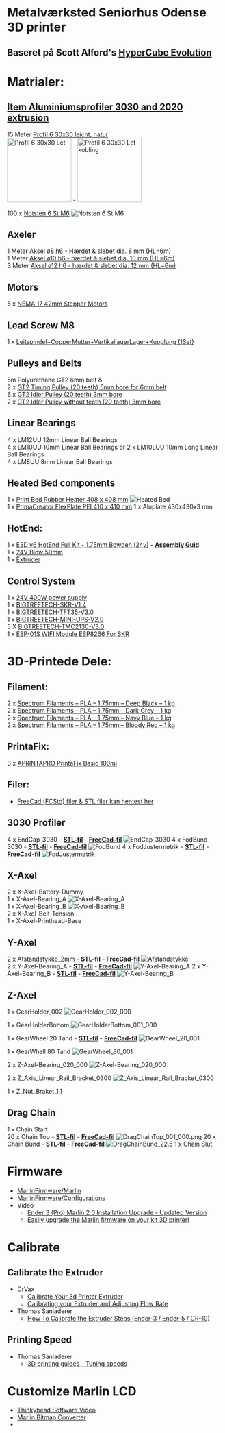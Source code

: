 # Metalværksted Seniorhus Odense 3D printer  
## Baseret på Scott Alford's [HyperCube Evolution](https://www.thingiverse.com/thing:2254103)  

# Matrialer:
## [Item Aluminiumsprofiler 3030 and 2020 extrusion](https://www.linearmodul.dk/sida5_dk.html)
15 Meter [Profil 6 30x30 leicht, natur](https://product.item24.de/directlink/de/pro/41906)  
<img src="https://product.item24.de/motion_data/catalog/images/1024/GRA_PRE_0041906__SALL__AINO__V1.jpg" height="150" width="150" alt="Profil 6 30x30 Let"> - 
<img src="https://product.item24.de/motion_data/catalog/images/1024/PIC_PRD_VBT_050-item-Neuheiten8-11-157-014__SALL__AINO__V1.jpg"  height="150" width="150" alt="Profil 6 30x30 Let kobling">  

100 x [Notsten 6 St M6](https://www.linearmodul.dk/) ![Notsten 6 St M6](/images/Notsten_6_St_M6.png)


## Axeler 
1 Meter [Aksel ø8  h6 - Hærdet & slebet dia.  8 mm (HL=6m)](https://www.linearmodul.dk/)  
1 Meter [Aksel ø10 h6 - hærdet & slebet dia. 10 mm (HL=6m)](https://www.linearmodul.dk/)  
3 Meter [Aksel ø12 h6 - hærdet & slebet dia. 12 mm (HL=6m)](https://www.linearmodul.dk/)  

## Motors
5 x [NEMA 17 42mm Stepper Motors](https://www.amazon.de/gp/product/B07STSYWY6/ref=ppx_yo_dt_b_asin_title_o08_s00?ie=UTF8&psc=1)  

## Lead Screw M8 
1 x [Leitspindel+CopperMutter+VertikallagerLager+Kupplung (1Set)](https://www.amazon.de/gp/product/B07LDZPSKL/ref=ppx_yo_dt_b_asin_title_o06_s02?ie=UTF8&psc=1)  

## Pulleys and Belts
5m Polyurethane GT2 6mm belt &   
2 x [GT2 Timing Pulley (20 teeth) 5mm bore for 6mm belt](https://www.amazon.de/gp/product/B06XKVX3FY/ref=ppx_yo_dt_b_asin_title_o08_s00?ie=UTF8&psc=1)  
6 x [GT2 Idler Pulley (20 teeth) 3mm bore](https://www.amazon.de/gp/product/B07K8FNGCZ/ref=ppx_yo_dt_b_asin_title_o06_s01?ie=UTF8&psc=1)  
2 x [GT2 Idler Pulley without teeth (20 teeth) 3mm bore](https://www.amazon.de/gp/product/B083RCTF7T/ref=ppx_yo_dt_b_asin_title_o05_s00?ie=UTF8&psc=1)  

## Linear Bearings  
4 x LM12UU 12mm Linear Ball Bearings  
4 x LM10UU 10mm Linear Ball Bearings or 2 x LM10LUU 10mm Long Linear Ball Bearings  
4 x LM8UU 8mm Linear Ball Bearings  

## Heated Bed components
1 x [Print Bed Rubber Heater 408 x 408 mm](https://3dstore.dk/tilbehoer/reservedele/creality-3d/cr10s/print-bed-rubber-heater-408-x-408-mm/) 
![Heated Bed](/images/20200405_093641.jpg)  
1 x [PrimaCreator FlexPlate PEI 410 x 410 mm](https://3dstore.dk/tilbehoer/print-surface/primacreator-flexplate-pei-410-x-410-mm/)
1 x Aluplate 430x430x3 mm

## HotEnd:
1 x [E3D v6 HotEnd Full Kit - 1.75mm Bowden (24v)](https://filament23d.dk/e3d-v6-hotend-full-kit-1-75mm-bowden-24v-da.html) - **[Assembly Guid](https://wiki.e3d-online.com/E3D-v6_Assembly)**  
1 x [24V Blow 50mm](https://filament23d.dk/24v-blow-50mm-da.html)  
1 x [Extruder](https://www.amazon.de/gp/product/B07TJ8PB7D/ref=ppx_yo_dt_b_asin_title_o07_s00?ie=UTF8&psc=1
)

## Control System
1 x [24V 400W power supply](https://www.amazon.de/gp/product/B01G257UHW/ref=ppx_yo_dt_b_asin_title_o02_s00?ie=UTF8&psc=1)  
1 x [BIGTREETECH-SKR-V1.4](https://github.com/bigtreetech/BIGTREETECH-SKR-V1.3/tree/master/BTT%20SKR%20V1.4)  
1 x [BIGTREETECH-TFT35-V3.0](https://github.com/bigtreetech/BIGTREETECH-TFT35-V3.0)  
1 x [BIGTREETECH-MINI-UPS-V2.0](https://github.com/bigtreetech/BIGTREETECH-MINI-UPS-V2.0/tree/master/BTT%20UPS%2024V%20V1.0)  
5 X [BIGTREETECH-TMC2130-V3.0](https://github.com/bigtreetech/BIGTREETECH-TMC2130-V3.0)  
1 x [ESP-01S WIFI Module ESP8266 For SKR](https://www.biqu.equipment/products/esp-01s-wifi-module-esp8266-for-skr-pro)  

# 3D-Printede Dele: 
## Filament:
2 x [Spectrum Filaments – PLA – 1.75mm – Deep Black – 1 kg](https://3dstore.dk/filament/spectrum-filaments-pla-1-75mm-deep-black-1-kg/)  
2 x [Spectrum Filaments – PLA – 1.75mm – Dark Grey – 1 kg](https://3dstore.dk/filament/spectrum-filaments-pla-1-75mm-dark-grey-1-kg/)  
2 x [Spectrum Filaments – PLA – 1.75mm – Navy Blue – 1 kg](https://3dstore.dk/filament/spectrum-filaments-pla-1-75mm-navy-blue-1-kg/)  
2 x [Spectrum Filaments – PLA – 1.75mm – Bloody Red – 1 kg](https://3dstore.dk/filament/spectrum-filaments-pla-1-75mm-bloody-red-1-kg/)  
## PrintaFix:
3 x [APRINTAPRO PrintaFix Basic 100ml](https://3dstore.dk/tilbehoer/printafix/aprintapro-printafix-basic/)  
## Filer:
* [FreeCad (FCStd) filer & STL filer kan hentest her](https://github.com/mstedet/Hypercube/tree/master/FreeCad)  
## 3030 Profiler
4 x EndCap_3030 - **[STL-fil](/FreeCad/3030/EndCap_3030.stl)** - **[FreeCad-fil](/FreeCad/3030/EndCap_3030.FCStd)**
 ![EndCap_3030](/FreeCad/3030/EndCap_3030.png)
4 x FodBund 3030 - **[STL-fil](/FreeCad/3030/Foot-30a.stl)** - **[FreeCad-fil](/FreeCad/3030/Foot-30a.FCStd)**
 ![FodBund](/FreeCad/3030/Foot-30a.png)
4 x FodJustermøtrik - **[STL-fil](/FreeCad/3030/Foot-30b.stl)** - **[FreeCad-fil](/FreeCad/3030/Foot-30b.FCStd)**
 ![FodJustermøtrik](/FreeCad/3030/Foot-30b.png)

## X-Axel
2 x X-Axel-Battery-Dummy  
1 x X-Axel-Bearing_A ![X-Axel-Bearing_A](FreeCad/X-Axel/X-Axel-Bearing_001a_000.png)  
1 x X-Axel-Bearing_B ![X-Axel-Bearing_B](FreeCad/X-Axel/X-Axel-Bearing_001b_000.png)  
2 x X-Axel-Belt-Tension  
1 x X-Axel-Printhead-Base

## Y-Axel
2 x Afstandstykke_2mm - **[STL-fil](/FreeCad/Y-Axel/Afstandstykke_2mm/Afstandstykke_2mm.stl)** - **[FreeCad-fil](/FreeCad/Y-Axel/Afstandstykke_2mm/Afstandstykke_2mm.FCStd)**
![Afstandstykke](FreeCad/Y-Axel/Afstandstykke_2mm/Afstandstykke_2mm_000.png)  
2 x Y-Axel-Bearing_A - **[STL-fil](FreeCad/Y-Axel/Y-Axel-Bearing_007/Y-Axel-Bearing_007a.stl)** - **[FreeCad-fil](/FreeCad/Y-Axel/Y-Axel-Bearing_007/Y-Axel-Bearing_007a.FCStd)**
 ![Y-Axel-Bearing_A](/FreeCad/Y-Axel/Y-Axel-Bearing_007/Y-Axel-Bearing_007a_000.png
 )
2 x Y-Axel-Bearing_B  - **[STL-fil](FreeCad/Y-Axel/Y-Axel-Bearing_007/Y-Axel-Bearing_007b.stl)** - **[FreeCad-fil](/FreeCad/Y-Axel/Y-Axel-Bearing_007/Y-Axel-Bearing_007b.FCStd)**
 ![Y-Axel-Bearing_B](FreeCad/Y-Axel/Y-Axel-Bearing_007/Y-Axel-Bearing_007b_000.png)

## Z-Axel
1 x GearHolder_002 ![GearHolder_002_000](/FreeCad/Z-Axel/Gear+Motor/GearHolder/GearHolder_002_000.png)

1 x GearHolderBottom ![GearHolderBottom_001_000](FreeCad/Z-Axel/Gear+Motor/GearHolder/GearHolderBottom_001_000.png)

1 x GearWheel 20 Tand - **[STL-fil](/FreeCad/Z-Axel/Gear+Motor/GearWheel_20_001.stl)** - **[FreeCad-fil](/FreeCad/Z-Axel/Gear+Motor/GearHolder/GearHolderBottom_20_001.FCStd)** 
![GearWheel_20_001](FreeCad/Z-Axel/Gear+Motor/GearWheel_20_001_000.png)  

1 x GearWhell 80 Tand ![GearWheel_80_001](/FreeCad/Z-Axel/Gear+Motor/GearWheel_80_001_000.png)  

2 x Z-Axel-Bearing_020_000 ![Z-Axel-Bearing_020_000](FreeCad/Z-Axel/Z-Axel-Bearing_020/Z-Axel-Bearing_020_000.png)  

2 x Z_Axis_Linear_Rail_Bracket_0300 ![Z_Axis_Linear_Rail_Bracket_0300](FreeCad/Z-Axel/Z_Axis_Linear_Rail_Bracket/Z_Axis_Linear_Rail_Bracket_0300.png)  

1 x Z_Nut_Braket_1.1

## Drag Chain
1 x Chain Start  
20 x Chain Top - **[STL-fil](/FreeCad/DragChain/DragChainTop_22.5.stl)** - **[FreeCad-fil](/FreeCad/DragChain/DragChainTop_22.5.FCStd)** 
![DragChainTop_001_000.png](/FreeCad/DragChain/DragChainTop_001_000.png)
20 x Chain Bund - **[STL-fil](/FreeCad/DragChain/DragChainBund_22.5.stl)** - **[FreeCad-fil](FreeCad/DragChain/DragChainBund_22.5.FCStd)**
![DragChainBund_22.5](/FreeCad/DragChain/DragChainBund_22.5_000.png) 
1 x Chain Slut  

# Firmware
* [MarlinFirmware/Marlin](https://github.com/MarlinFirmware/Marlin)
* [MarlinFirmware/Configurations](https://github.com/MarlinFirmware/Configurations/tree/import-2.0.x/config/examples/Creality)  
* Video 
  * [Ender 3 (Pro) Marlin 2 0 Installation Upgrade - Updated Version](https://www.youtube.com/watch?v=RbbzsJBpEhc&t=154s)  
  * [Easily upgrade the Marlin firmware on your kit 3D printer!](https://www.youtube.com/watch?v=lAKyZd63_ns)
 
# Calibrate
## Calibrate the Extruder
* DrVax
  * [Calibrate Your 3d Printer Extruder](https://www.youtube.com/watch?v=lRoCwxRZsvU)
  * [Calibrating your Extruder and Adjusting Flow Rate](https://docs.google.com/presentation/d/1wpuLDlLARoFbS7apN1uDdRoSiFpWugTFrTnqUJ-ni_s/edit#slide=id.gc6f9e470d_0_0)
* Thomas Sanladerer
  * [How To Calibrate the Extruder Steps (Ender-3 / Ender-5 / CR-10)](https://letsprint3d.net/how-to-calibrate-the-extruder-steps-ender-3-5-cr-10/)
## Printing Speed
* Thomas Sanladerer
  * [3D printing guides - Tuning speeds](https://www.youtube.com/watch?v=7HsIZuj9vOs)  

# Customize Marlin LCD
  * [Thinkyhead Software Video](https://www.youtube.com/watch?v=3fGHgzZqaGs)
  * [Marlin Bitmap Converter](https://marlinfw.org/tools/u8glib/converter.html)
  * 